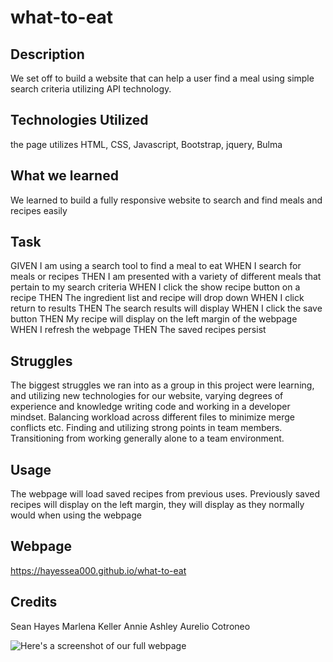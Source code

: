 # what-to-eat

## Description 

We set off to build a website that can help a user find a meal using simple search criteria utilizing API technology.

## Technologies Utilized

the page utilizes HTML, CSS, Javascript, Bootstrap, jquery, Bulma

## What we learned

We learned to build a fully responsive website to search and find meals and recipes easily

## Task

GIVEN I am using a search tool to find a meal to eat
WHEN I search for meals or recipes
THEN I am presented with a variety of different meals that pertain to my search criteria
WHEN I click the show recipe button on a recipe
THEN The ingredient list and recipe will drop down
WHEN I click return to results
THEN The search results will display
WHEN I click the save button 
THEN My recipe will display on the left margin of the webpage
WHEN I refresh the webpage
THEN The saved recipes persist

## Struggles

The biggest struggles we ran into as a group in this project were learning, and utilizing new technologies for our website, varying degrees of experience and knowledge writing code and working in a developer mindset. Balancing workload across different files to minimize merge conflicts etc. Finding and utilizing strong points in team members. Transitioning from working generally alone to a team environment. 

## Usage

The webpage will load saved recipes from previous uses. Previously saved recipes will display on the left margin, they will display as they normally would when using the webpage

## Webpage 

https://hayessea000.github.io/what-to-eat


## Credits 
Sean Hayes
Marlena Keller
Annie Ashley
Aurelio Cotroneo

![Here's a screenshot of our full webpage](./assets/images/_Users_aureliocotroneo_bootcamp_UofM-VIRT-FSF-FT-03-2023-U-LOLC_ProjectX_what-to-eat_search-results.html_c%3Dchicken.png)
